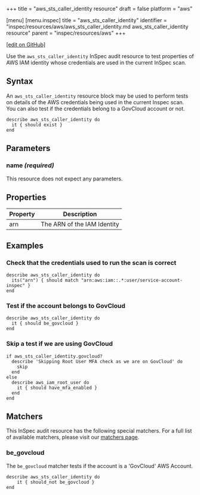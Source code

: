 +++
title = "aws_sts_caller_identity resource"
draft = false
platform = "aws"

[menu]
  [menu.inspec]
    title = "aws_sts_caller_identity"
    identifier = "inspec/resources/aws/aws_sts_caller_identity.md aws_sts_caller_identity resource"
    parent = "inspec/resources/aws"
+++

[\[edit on GitHub\]](https://github.com/inspec/inspec-aws/blob/master/docs/resources/aws_sts_caller_identity.md)

Use the `aws_sts_caller_identity` InSpec audit resource to test properties of AWS IAM identity whose credentials are used in the current InSpec scan.

## Syntax

An `aws_sts_caller_identity` resource block may be used to perform tests on details of the AWS credentials being used in the current Inspec scan. You can also test if the credentials belong to a GovCloud account or not.

    describe aws_sts_caller_identity do
      it { should exist }
    end

## Parameters

### name _(required)_

This resource does not expect any parameters.

## Properties

| Property | Description                 |
| -------- | --------------------------- |
| arn      | The ARN of the IAM Identity |

## Examples

### Check that the credentials used to run the scan is correct

    describe aws_sts_caller_identity do
      its("arn") { should match "arn:aws:iam::.*:user/service-account-inspec" }
    end

### Test if the account belongs to GovCloud

    describe aws_sts_caller_identity do
      it { should be_govcloud }
    end

### Skip a test if we are using GovCloud

    if aws_sts_caller_identity.govcloud?
      describe 'Skipping Root User MFA check as we are on GovCloud' do
        skip
      end
    else
      describe aws_iam_root_user do
        it { should have_mfa_enabled }
      end
    end

## Matchers

This InSpec audit resource has the following special matchers. For a full list
of available matchers, please visit our [matchers page](/inspec/matchers/).

### be_govcloud

The `be_govcloud` matcher tests if the account is a 'GovCloud' AWS Account.

    describe aws_sts_caller_identity do
        it { should_not be_govcloud }
    end

